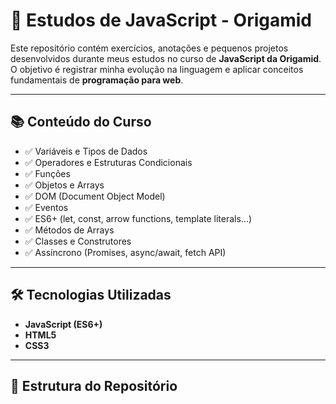 # 🚀 Estudos de JavaScript - Origamid

Este repositório contém exercícios, anotações e pequenos projetos desenvolvidos durante meus estudos no curso de **JavaScript da Origamid**.  
O objetivo é registrar minha evolução na linguagem e aplicar conceitos fundamentais de **programação para web**.

---

## 📚 Conteúdo do Curso

- ✅ Variáveis e Tipos de Dados  
- ✅ Operadores e Estruturas Condicionais  
- ✅ Funções  
- ✅ Objetos e Arrays  
- ✅ DOM (Document Object Model)  
- ✅ Eventos  
- ✅ ES6+ (let, const, arrow functions, template literals...)  
- ✅ Métodos de Arrays  
- ✅ Classes e Construtores  
- ✅ Assíncrono (Promises, async/await, fetch API)  

---

## 🛠️ Tecnologias Utilizadas

- **JavaScript (ES6+)**  
- **HTML5**  
- **CSS3**  

---

## 📂 Estrutura do Repositório
